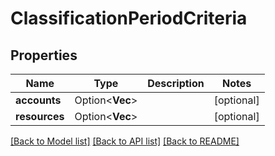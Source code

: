 # ClassificationPeriodCriteria

## Properties

Name | Type | Description | Notes
------------ | ------------- | ------------- | -------------
**accounts** | Option<**Vec<String>**> |  | [optional]
**resources** | Option<**Vec<String>**> |  | [optional]

[[Back to Model list]](../README.md#documentation-for-models) [[Back to API list]](../README.md#documentation-for-api-endpoints) [[Back to README]](../README.md)
